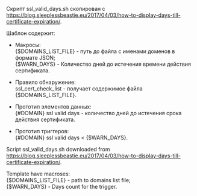 Скрипт ssl_valid_days.sh скопирован с  https://blog.sleeplessbeastie.eu/2017/04/03/how-to-display-days-till-certificate-expiration/.

Шаблон содержит:
  - Макросы:\
  {$DOMAINS_LIST_FILE} - путь до файла с именами доменов в формате JSON;\
  {$WARN_DAYS} - Количество дней до истечения времени действия сертификата.
  
  - Правило обнаружение: \
  ssl_cert_check_list - получает содержимое файла {$DOMAINS_LIST_FILE}. 
  
  - Прототип элементов данных:  \
  {#DOMAIN} ssl valid days - количество дней до истечения срока действия сертификата. 
  
  - Прототип триггеров:  \
  {#DOMAIN} ssl valid days < {$WARN_DAYS}. 


Script ssl_valid_days.sh downloaded from  https://blog.sleeplessbeastie.eu/2017/04/03/how-to-display-days-till-certificate-expiration/.

Template have macroses:\
{$DOMAINS_LIST_FILE} - path to domains list file;\
{$WARN_DAYS} - Days count for the trigger.
